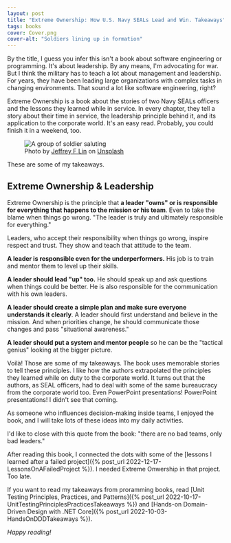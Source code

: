 ```yaml
---
layout: post
title: "Extreme Ownership: How U.S. Navy SEALs Lead and Win. Takeaways"
tags: books
cover: Cover.png
cover-alt: "Soldiers lining up in formation" 
---
```


By the title, I guess you infer this isn't a book about software engineering or programming. It's about leadership. By any means, I'm advocating for war. But I think the military has to teach a lot about management and leadership. For years, they have been leading large organizations with complex tasks in changing environments. That sound a lot like software engineering, right?

Extreme Ownership is a book about the stories of two Navy SEALs officers and the lessons they learned while in service. In every chapter, they tell a story about their time in service, the leadership principle behind it, and its application to the corporate world. It's an easy read. Probably, you could finish it in a weekend, too.

<figure>
<img src="https://images.unsplash.com/photo-1534724364725-325f10a8e182?crop=entropy&cs=tinysrgb&fit=crop&fm=jpg&h=400&ixid=MnwxfDB8MXxyYW5kb218MHx8fHx8fHx8MTY4MjcyNDQ2OA&ixlib=rb-4.0.3&q=80&utm_campaign=api-credit&utm_medium=referral&utm_source=unsplash_source&w=600" alt="A group of soldier saluting" />

<figcaption>Photo by <a href="https://unsplash.com/es/@jeffreyflin?utm_source=unsplash&utm_medium=referral&utm_content=creditCopyText">Jeffrey F Lin</a> on <a href="https://unsplash.com/photos/tT3LjNT-Oq8?utm_source=unsplash&utm_medium=referral&utm_content=creditCopyText">Unsplash</a></figcaption>
</figure>

These are some of my takeaways.

## Extreme Ownership & Leadership

Extreme Ownership is the principle that **a leader "owns" or is responsible for everything that happens to the mission or his team**. Even to take the blame when things go wrong. "The leader is truly and ultimately responsible for everything."

Leaders, who accept their responsibility when things go wrong, inspire respect and trust. They show and teach that attitude to the team.

**A leader is responsible even for the underperformers.** His job is to train and mentor them to level up their skills.

**A leader should lead "up" too.** He should speak up and ask questions when things could be better. He is also responsible for the communication with his own leaders.

**A leader should create a simple plan and make sure everyone understands it clearly**. A leader should first understand and believe in the mission. And when priorities change, he should communicate those changes and pass "situational awareness."

**A leader should put a system and mentor people** so he can be the "tactical genius" looking at the bigger picture.

Voilà! Those are some of my takeaways. The book uses memorable stories to tell these principles. I like how the authors extrapolated the principles they learned while on duty to the corporate world. It turns out that the authors, as SEAL officers, had to deal with some of the same bureaucracy from the corporate world too. Even PowerPoint presentations! PowerPoint presentations! I didn't see that coming.

As someone who influences decision-making inside teams, I enjoyed the book, and I will take lots of these ideas into my daily activities.

I'd like to close with this quote from the book: "there are no bad teams, only bad leaders."

After reading this book, I connected the dots with some of the [lessons I learned after a failed project]({% post_url 2022-12-17-LessonsOnAFailedProject %}). I needed Extreme Onwership in that project. Too late.

If you want to read my takeaways from proramming books, read [Unit Testing Principles, Practices, and Patterns]({% post_url 2022-10-17-UnitTestingPrinciplesPracticesTakeaways %}) and [Hands-on Domain-Driven Design with .NET Core]({% post_url 2022-10-03-HandsOnDDDTakeaways %}).

_Happy reading!_